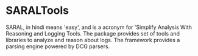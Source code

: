 # SARALTools
SARAL, in hindi means 'easy', and is a acronym for 'Simplify Analysis With Reasoning and Logging Tools. The package provides set of tools and libraries to analyze and reason about logs. The framework provides a parsing engine powered by DCG parsers.
